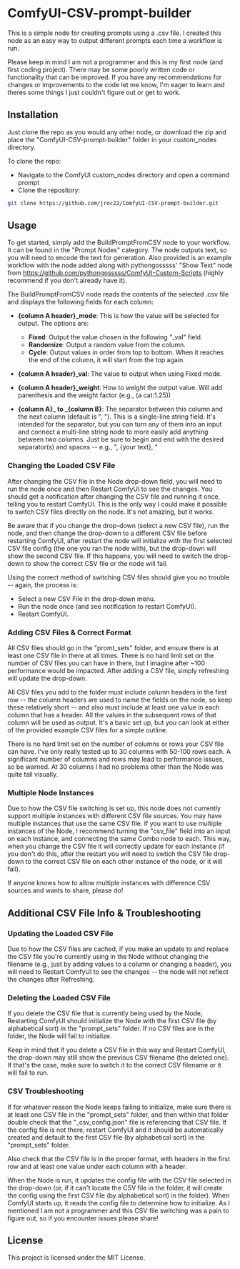 # ComfyUI-CSV-prompt-builder

This is a simple node for creating prompts using a .csv file. I created this node as an easy way to output different prompts each time a workflow is run.

Please keep in mind I am not a programmer and this is my first node (and first coding project). There may be some poorly written code or functionality that can be improved. If you have any recommendations for changes or improvements to the code let me know, I'm eager to learn and theres some things I just couldn't figure out or get to work.

## Installation

Just clone the repo as you would any other node, or download the zip and place the "ComfyUI-CSV-prompt-builder" folder in your custom_nodes directory.


To clone the repo:

- Navigate to the ComfyUI custom_nodes directory and open a command prompt
- Clone the repository:

```bash
git clone https://github.com/jroc22/ComfyUI-CSV-prompt-builder.git

```

## Usage

To get started, simply add the BuildPromptFromCSV node to your workflow. It can be found in the "Prompt Nodes" category. The node outputs text, so you will need to encode the text for generation. Also provided is an example workflow with the node added along with pythongosssss' "Show Text" node from https://github.com/pythongosssss/ComfyUI-Custom-Scripts (highly recommend if you don't already have it).

The BuildPromptFromCSV node reads the contents of the selected .csv file and displays the following fields for each column:

- **{column A header}_mode**: This is how the value will be selected for output. The options are:
  - **Fixed**: Output the value chosen in the following "_val" field.
  - **Randomize**: Output a random value from the column.
  - **Cycle**: Output values in order from top to bottom. When it reaches the end of the column, it will start from the top again. 

- **{column A header}_val**: The value to output when using Fixed mode.

- **{column A header}_weight**: How to weight the output value. Will add parenthesis and the weight factor (e.g., (a cat:1.25))

- **{column A}_ to _{column B}**: The separator between this column and the next column (default is ", "). This is a single-line string field. It's intended for the separator, but you can turn any of them into an input and connect a multi-line string node to more easily add anything between two columns. Just be sure to begin and end with the desired separator(s) and spaces -- e.g., ", {your text}, "

### Changing the Loaded CSV File

After changing the CSV file in the Node drop-down field, you will need to run the node once and then Restart ComfyUI to see the changes. You should get a notification after changing the CSV file and running it once, telling you to restart ComfyUI. This is the only way I could make it possible to switch CSV files directly on the node. It's not amazing, but it works.

Be aware that if you change the drop-down (select a new CSV file), run the node, and then change the drop-down to a different CSV file before restarting ComfyUI, after restart the node will initialize with the first selected CSV file config (the one you ran the node with), but the drop-down will show the second CSV file. If this happens, you will need to switch the drop-down to show the correct CSV file or the node will fail.

Using the correct method of switching CSV files should give you no trouble -- again, the process is:

- Select a new CSV File in the drop-down menu.
- Run the node once (and see notification to restart ComfyUI).
- Restart ComfyUI.

### Adding CSV Files & Correct Format

All CSV files should go in the "promt_sets" folder, and ensure there is at least one CSV file in there at all times. There is no hard limit set on the number of CSV files you can have in there, but I imagine after ~100 performance would be impacted. After adding a CSV file, simply refreshing will update the drop-down.

All CSV files you add to the folder must include column headers in the first row -- the column headers are used to name the fields on the node, so keep these relatively short -- and also must include at least one value in each column that has a header. All the values in the subsequent rows of that column will be used as output. It's a basic set up, but you can look at either of the provided example CSV files for a simple outline.

There is no hard limit set on the number of columns or rows your CSV file can have. I've only really tested up to 30 columns with 50-100 rows each. A significant number of columns and rows may lead to performance issues, so be warned. At 30 columns I had no problems other than the Node was quite tall visually.

### Multiple Node Instances

Due to how the CSV file switching is set up, this node does not currently support multiple instances with different CSV file sources. You may have multiple instances that use the same CSV file. If you want to use multiple instances of the Node, I recommend turning the "csv_file" field into an input on each instance, and connecting the same Combo node to each. This way, when you change the CSV file it will correctly update for each instance (if you don't do this, after the restart you will need to swtich the CSV file drop-down to the correct CSV file on each other instance of the node, or it will fail).

If anyone knows how to allow multiple instances with difference CSV sources and wants to share, please do!

## Additional CSV File Info & Troubleshooting

### Updating the Loaded CSV File

Due to how the CSV files are cached, if you make an update to and replace the CSV file you're currently using in the Node without changing the filename (e.g., just by adding values to a column or changing a header), you will need to Restart ComfyUI to see the changes -- the node will not reflect the changes after Refreshing. 

### Deleting the Loaded CSV File

If you delete the CSV file that is currently being used by the Node, Restarting ComfyUI should initialize the Node with the first CSV file (by alphabetical sort) in the "prompt_sets" folder. If no CSV files are in the folder, the Node will fail to initialize. 

Keep in mind that if you delete a CSV file in this way and Restart ComfyUI, the drop-down may still show the previous CSV filename (the deleted one). If that's the case, make sure to switch it to the correct CSV filename or it will fail to run.

### CSV Troubleshooting

If for whatever reason the Node keeps failing to initialize, make sure there is at least one CSV file in the "prompt_sets" folder, and then within that folder double check that the "_csv_config.json" file is referencing that CSV file. If the config file is not there, restart ComfyUI and it should be automatically created and default to the first CSV file (by alphabetical sort) in the "prompt_sets" folder. 

Also check that the CSV file is in the proper format, with headers in the first row and at least one value under each column with a header.

When the Node is run, it updates the config file with the CSV file selected in the drop-down (or, if it can't locate the CSV file in the folder, it will create the config using the first CSV file (by alphabetical sort) in the folder). When ComfyUI starts up, it reads the config file to determine how to initialize. As I mentioned I am not a programmer and this CSV file switching was a pain to figure out, so if you encounter issues please share!

## License

This project is licensed under the MIT License.
